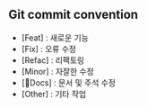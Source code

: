 ## Git commit convention

- [Feat] : 새로운 기능
- [Fix] : 오류 수정
- [Refac] : 리팩토링
- [Minor] : 자잘한 수정
- [Docs] : 문서 및 주석 수정
- [Other] : 기타 작업
